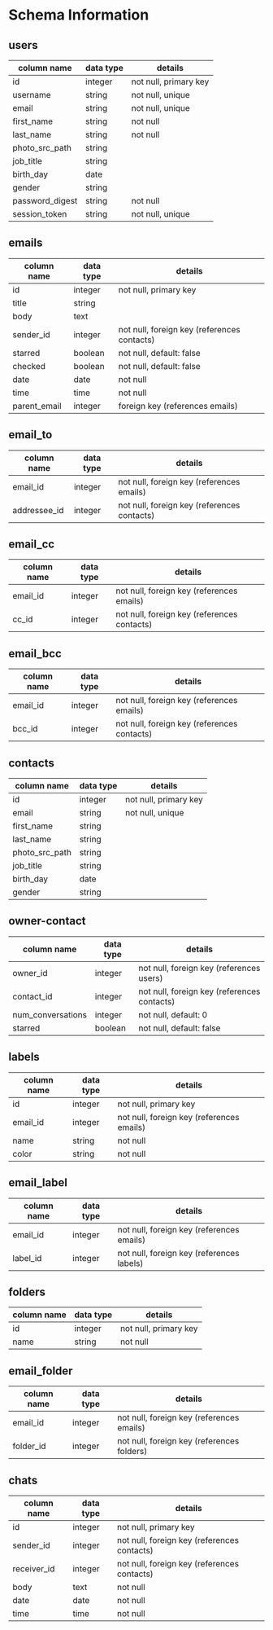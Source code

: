 # Schema Information

## users
column name     | data type | details
----------------|-----------|-----------------------
id              | integer   | not null, primary key
username        | string    | not null, unique
email           | string    | not null, unique
first_name      | string    | not null
last_name       | string    | not null
photo_src_path  | string    |
job_title       | string    |
birth_day       | date      |
gender          | string    |   
password_digest | string    | not null
session_token   | string    | not null, unique

## emails
column name  | data type | details
-------------|-----------|-----------------------
id           | integer   | not null, primary key
title        | string    |
body         | text      |
sender_id    | integer   | not null, foreign key (references contacts)
starred      | boolean   | not null, default: false
checked      | boolean   | not null, default: false
date         | date      | not null
time         | time      | not null
parent_email | integer   | foreign key (references emails)

## email_to
column name  | data type | details
-------------|-----------|-----------------------
email_id     | integer   | not null, foreign key (references emails)
addressee_id | integer   | not null, foreign key (references contacts)

## email_cc
column name | data type | details
------------|-----------|-----------------------
email_id    | integer   | not null, foreign key (references emails)
cc_id       | integer   | not null, foreign key (references contacts)

## email_bcc
column name | data type | details
------------|-----------|-----------------------
email_id    | integer   | not null, foreign key (references emails)
bcc_id       | integer   | not null, foreign key (references contacts)

## contacts
column name     | data type | details
----------------|-----------|-----------------------
id              | integer   | not null, primary key
email           | string    | not null, unique
first_name      | string    |
last_name       | string    |
photo_src_path  | string    |
job_title       | string    |
birth_day       | date      |
gender          | string    |  

## owner-contact
column name | data type | details
------------|-----------|-----------------------
owner_id          | integer   | not null, foreign key (references users)
contact_id        | integer   | not null, foreign key (references contacts)
num_conversations | integer   | not null, default: 0
starred           | boolean   | not null, default: false

## labels
column name | data type | details
------------|-----------|-----------------------
id          | integer   | not null, primary key
email_id    | integer   | not null, foreign key (references emails)
name        | string    | not null
color       | string    | not null

## email_label
column name | data type | details
------------|-----------|-----------------------
email_id    | integer   | not null, foreign key (references emails)
label_id    | integer   | not null, foreign key (references labels)

## folders
column name | data type | details
------------|-----------|-----------------------
id          | integer   | not null, primary key
name        | string    | not null

## email_folder
column name | data type | details
------------|-----------|-----------------------
email_id    | integer   | not null, foreign key (references emails)
folder_id   | integer   | not null, foreign key (references folders)

## chats
column name | data type | details
------------|-----------|-----------------------
id          | integer   | not null, primary key
sender_id   | integer   | not null, foreign key (references contacts)
receiver_id | integer   | not null, foreign key (references contacts)
body        | text      | not null
date        | date      | not null
time        | time      | not null
